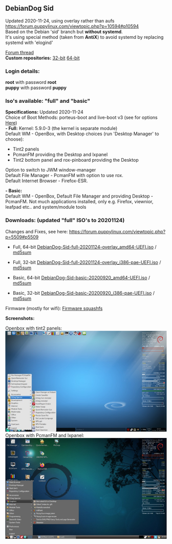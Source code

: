 ## DebianDog Sid
Updated 2020-11-24, using overlay rather than aufs https://forum.puppylinux.com/viewtopic.php?p=10594#p10594     
Based on the Debian 'sid' branch but **without systemd**.  
It's using special method (taken from **AntiX**) to avoid systemd by replacing systemd with 'elogind'
   
[Forum thread](https://forum.puppylinux.com/viewtopic.php?f=46&t=824)   
**Custom repositories:** [32-bit](https://doglinux.github.io/sidog/i386/) [64-bit](https://doglinux.github.io/sidog/amd64/)  

### Login details:
**root** with password **root**    
**puppy** with password **puppy**

### Iso's available: "full" and "basic"
 
**Specifications:**  Updated 2020-11-24             
Choice of Boot Methods: porteus-boot and live-boot v3 (see for options [Here](https://github.com/DebianDog/Sid/raw/master/Examples-boot-codes.txt))     
**- Full:**
Kernel: 5.9.0-3 (the kernel is separate module)  
Default WM - OpenBox, with Desktop choices (run 'Desktop Manager' to choose):    
- Tint2 panels    
- PcmanFM providing the Desktop and lxpanel    
- Tint2 bottom panel and rox-pinboard providing the Desktop    

Option to switch to JWM window-manager                  
Default File Manager - PcmanFM with option to use rox.        
Default Internet Browser - Firefox-ESR.
   
**- Basic:**  
Default WM - OpenBox,
Default File Manager and providing Desktop - PcmanFM.
Not much applications installed, only e.g. Firefox, viewnior, leafpad etc.. and system/module tools

### Downloads: (updated "full" ISO's to 20201124)
Changes and Fixes, see here: https://forum.puppylinux.com/viewtopic.php?p=5509#p5509
- Full, 64-bit [DebianDog-Sid-full-20201124-overlay_amd64-UEFI.iso](https://github.com/DebianDog/Sid/releases/download/v0.1/DebianDog-Sid-full-20201124-overlay_amd64-UEFI.iso) / [md5sum](https://github.com/DebianDog/Sid/releases/download/v0.1/DebianDog-Sid-full-20201124-overlay_amd64-UEFI.md5)
- Full, 32-bit [DebianDog-Sid-full-20201124-overlay_i386-pae-UEFI.iso](https://github.com/DebianDog/Sid/releases/download/v0.1/DebianDog-Sid-full-20201124-overlay_i386-pae-UEFI.iso) / [md5sum](https://github.com/DebianDog/Sid/releases/download/v0.1/DebianDog-Sid-full-20201124-overlay_i386-pae-UEFI.md5)  

- Basic, 64-bit [DebianDog-Sid-basic-20200920_amd64-UEFI.iso](https://github.com/DebianDog/Sid/releases/download/v0.1/DebianDog-Sid-basic-20200920_amd64-UEFI.iso) / [md5sum](https://github.com/DebianDog/Sid/releases/download/v0.1/DebianDog-Sid-basic-20200920_amd64-UEFI.md5)   
- Basic, 32-bit [DebianDog-Sid-basic-20200920_i386-pae-UEFI.iso](https://github.com/DebianDog/Sid/releases/download/v0.1/DebianDog-Sid-basic-20200920_i386-pae-UEFI.iso) / [md5sum](https://github.com/DebianDog/Sid/releases/download/v0.1/DebianDog-Sid-basic-20200920_i386-pae-UEFI.md5)  
 
Firmware (mostly for wifi): [Firmware squashfs](https://github.com/DebianDog/Sid/releases/download/v0.2/99-firmware-sid.squashfs)

**Screenshots:**
 
Openbox with tint2 panels:         
![SCREENSHOT](https://raw.githubusercontent.com/DebianDog/Sid/master/sid-tint2.jpg)        
Openbox with PcmanFM and lxpanel:       
![SCREENSHOT](https://raw.githubusercontent.com/DebianDog/Sid/master/sid-pcmanfm.jpg)   

